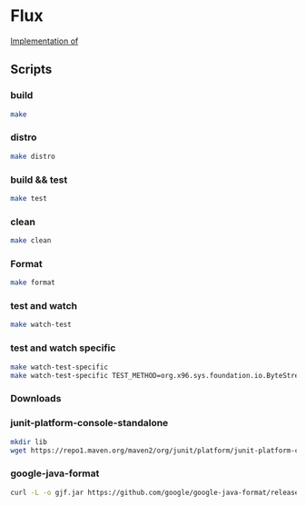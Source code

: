 # Flux

[Implementation of](https://github.com/x96-sys/flux)

## Scripts

### build

```bash
make
```

### distro

```bash
make distro
```

### build && test

```bash
make test
```

### clean

```bash
make clean
```

### Format

```bash
make format
```

### test and watch

```bash
make watch-test
```

### test and watch specific

```bash
make watch-test-specific
make watch-test-specific TEST_METHOD=org.x96.sys.foundation.io.ByteStreamTest\#happyPerformance
```

### Downloads

### junit-platform-console-standalone

```bash
mkdir lib
wget https://repo1.maven.org/maven2/org/junit/platform/junit-platform-console-standalone/1.12.1/junit-platform-console-standalone-1.12.1.jar -O lib/j.jar
```

### google-java-format

```bash
curl -L -o gjf.jar https://github.com/google/google-java-format/releases/download/v1.28.0/google-java-format-1.28.0-all-deps.jar
```
